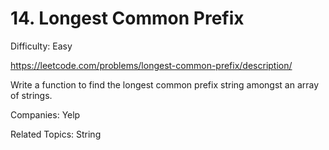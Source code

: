 # 14. Longest Common Prefix

Difficulty: Easy

https://leetcode.com/problems/longest-common-prefix/description/

Write a function to find the longest common prefix string amongst an array of strings.

Companies: Yelp

Related Topics: String
